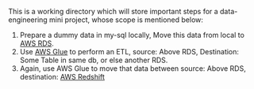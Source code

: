 This is a working directory which will store important steps for a data-engineering mini project, whose scope is mentioned below:

<ol>
<li>Prepare a dummy data in my-sql locally, Move this data from local to <a href="https://aws.amazon.com/rds/">AWS RDS</a>.</li>
<li>Use <a href="https://aws.amazon.com/glue/">AWS Glue</a> to perform an ETL, source: Above RDS, Destination: Some Table in same db, or else another RDS.</li>
<li>Again, use AWS Glue to move that data between source: Above RDS, destination: <a href="https://aws.amazon.com/redshift/">AWS Redshift</a></li>
</ol>
